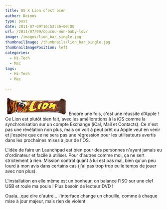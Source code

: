 ```yaml
---
title: OS X Lion c’est bien
author: Deimos
type: post
date: 2011-07-09T16:53:36+00:00
url: /2011/07/09/coucou-mon-baby-lov/
image: /images/lion_bar_single.jpg
thumbnailImage: /thumbnails/lion_bar_single.jpg
thumbnailImagePosition: left
categories:
  - Hi-Tech
  - Mac
tags:
  - Hi-Tech
  - Mac

---
```

![lion_bar_single](/images/lion_bar_single.jpg)
Encore une fois, c'est une réussite d'Apple ! Ce Lion est plutôt bien fait, avec les améliorations à la iOS comme la synchronisation sur un compte Exchange (iCal, Mail et Contacts). Ce n'est pas une révélation non plus, mais on voit à peut prêt ou Apple veut en venir et j'espère que ce ne sera pas une régression pour les utilisateurs avertis dans les prochaines mises à jour de l'OS.

L'idée de faire un Launchpad est bien pour des personnes n'ayant jamais eu d'ordinateur et facile à utiliser. Pour d'autres comme moi, ça ne sert strictement à rien. Mission control quant à lui est pas mal, bien qu'un peu lourd à mon avis dans certains cas (j'ai pas trop trop eu le temps de jouer avec non plus).

L'installation en elle même est un bonheur, on balance l'ISO sur une clef USB et roule ma poule ! Plus besoin de lecteur DVD !

Ouala...que dire d'autre... l'interface change un chouille, comme à chaque mise à jour majeur, mais rien de violent.